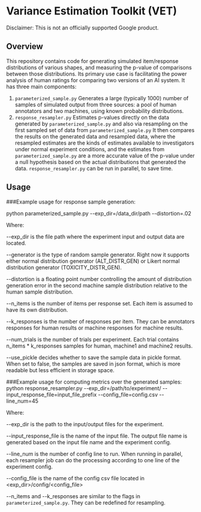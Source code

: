 # Variance Estimation Toolkit (VET)
Disclaimer: This is not an officially supported Google product.

## Overview
This repository contains code for generating simulated item/response distributions of various shapes, and measuring the p-value of comparisons between those distributions.  Its primary use case is facilitating the power analysis of human ratings for comparing two versions of an AI system.
It has three main components:

   1. `parameterized_sample.py` Generates a large (typically 1000) number of
   samples of simulated output from three sources: a
   pool of human annotators and two machines, using known probability
   distributions.
   2. `response_resampler.py` Estimates p-values directly on the data generated
   by `parameterized_sample.py` and also via resampling on the first sampled set
   of data from `parameterized_sample.py` It then compares the results on the
   generated data and resampled data, where the resampled estimates are the
   kinds of estimates available to investigators under normal experiment
   conditions, and the estimates from `parameterized_sample.py` are a more
   accurate value of the p-value under a null hypothesis based on the actual
   distributions that generated the data. `response_resampler.py` can be run
   in parallel, to save time.

## Usage
###Example usage for response sample generation:

python parameterized_sample.py --exp_dir=/data_dir/path --distortion=.02

Where:

--exp_dir is the file path where the experiment input and output data are located.

--generator is the type of random sample generator. Right now it supports 
  either normal distribution generator (ALT_DISTR_GEN) or Likert normal distribution generator (TOXICITY_DISTR_GEN).

--distortion is a floating point number controlling the amount of distribution generation error in the
second machine sample distribution relative to the human sample distribution.

--n_items is the number of items per response set. Each item is assumed to have its own distribution.

--k_responses is the number of responses per item. They can be annotators responses for human results or machine responses for machine results.

--num_trials is the number of trials per experiment. Each trial contains n_items * k_responses samples for human, machine1 and machine2 results.

--use_pickle decides whether to save the sample data in pickle format. When set to false, the samples are saved in json format, which is more readable but less efficient in storage space.

###Example usage for computing metrics over the generated samples:
python response_resampler.py --exp_dir=/path/to/experiment/ --input_response_file=input_file_prefix --config_file=config.csv --line_num=45

Where:

--exp_dir is the path to the input/output files for the experiment.

--input_response_file is the name of the input file. The output file name is generated based on the input file name and the experiment config.

--line_num is the number of config line to run. When running in parallel, each resampler job can do the processing according to one line of the experiment config.

--config_file is the name of the config csv file located in <exp_dir>/config/<config_file>

--n_items and --k_responses are similar to the flags in `parameterized_sample.py`. They can be redefined for resampling.
